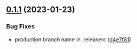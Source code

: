 ## [0.1.1](https://git.fr.clara.net/claranet/projects/cloud/ccoe/claranet-terraform-default-tags/compare/v0.1.0...v0.1.1) (2023-01-23)


### Bug Fixes

* production branch name in .releaserc ([d4e7f81](https://git.fr.clara.net/claranet/projects/cloud/ccoe/claranet-terraform-default-tags/commit/d4e7f8173c0c893d3488703d6bef22645f8b3ea5))
